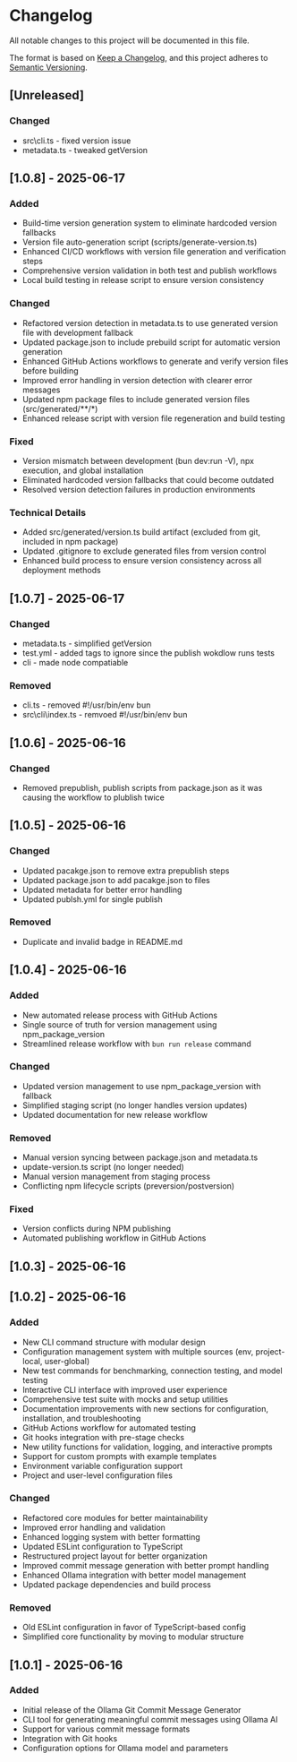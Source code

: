 # Changelog

All notable changes to this project will be documented in this file.

The format is based on [Keep a Changelog](https://keepachangelog.com/en/1.1.0/),
and this project adheres to [Semantic Versioning](https://semver.org/spec/v2.0.0.html).

## [Unreleased]
### Changed
- src\cli.ts - fixed version issue
- metadata.ts - tweaked getVersion

## [1.0.8] - 2025-06-17
### Added

- Build-time version generation system to eliminate hardcoded version fallbacks
- Version file auto-generation script (scripts/generate-version.ts)
- Enhanced CI/CD workflows with version file generation and verification steps
- Comprehensive version validation in both test and publish workflows
- Local build testing in release script to ensure version consistency

### Changed

- Refactored version detection in metadata.ts to use generated version file with development fallback
- Updated package.json to include prebuild script for automatic version generation
- Enhanced GitHub Actions workflows to generate and verify version files before building
- Improved error handling in version detection with clearer error messages
- Updated npm package files to include generated version files (src/generated/**/*)
- Enhanced release script with version file regeneration and build testing

### Fixed

- Version mismatch between development (bun dev:run -V), npx execution, and global installation
- Eliminated hardcoded version fallbacks that could become outdated
- Resolved version detection failures in production environments

### Technical Details

- Added src/generated/version.ts build artifact (excluded from git, included in npm package)
- Updated .gitignore to exclude generated files from version control
- Enhanced build process to ensure version consistency across all deployment methods

## [1.0.7] - 2025-06-17
### Changed
- metadata.ts - simplified getVersion
- test.yml - added tags to ignore since the publish wokdlow runs tests
- cli - made node compatiable

### Removed
- cli.ts - removed #!/usr/bin/env bun
- src\cli\index.ts - remvoed #!/usr/bin/env bun

## [1.0.6] - 2025-06-16

### Changed
- Removed prepublish, publish scripts from package.json as it was causing the workflow to plublish twice

## [1.0.5] - 2025-06-16

### Changed
- Updated pacakge.json to remove extra prepublish steps
- Updated package.json to add pacakge.json to files
- Updated metadata for better error handling
- Updated publsh.yml for single publish

### Removed
- Duplicate and invalid badge in README.md

## [1.0.4] - 2025-06-16

### Added
- New automated release process with GitHub Actions
- Single source of truth for version management using npm_package_version
- Streamlined release workflow with `bun run release` command

### Changed
- Updated version management to use npm_package_version with fallback
- Simplified staging script (no longer handles version updates)
- Updated documentation for new release workflow

### Removed
- Manual version syncing between package.json and metadata.ts
- update-version.ts script (no longer needed)
- Manual version management from staging process
- Conflicting npm lifecycle scripts (preversion/postversion)

### Fixed
- Version conflicts during NPM publishing
- Automated publishing workflow in GitHub Actions

## [1.0.3] - 2025-06-16

## [1.0.2] - 2025-06-16

### Added

- New CLI command structure with modular design
- Configuration management system with multiple sources (env, project-local, user-global)
- New test commands for benchmarking, connection testing, and model testing
- Interactive CLI interface with improved user experience
- Comprehensive test suite with mocks and setup utilities
- Documentation improvements with new sections for configuration, installation, and troubleshooting
- GitHub Actions workflow for automated testing
- Git hooks integration with pre-stage checks
- New utility functions for validation, logging, and interactive prompts
- Support for custom prompts with example templates
- Environment variable configuration support
- Project and user-level configuration files

### Changed

- Refactored core modules for better maintainability
- Improved error handling and validation
- Enhanced logging system with better formatting
- Updated ESLint configuration to TypeScript
- Restructured project layout for better organization
- Improved commit message generation with better prompt handling
- Enhanced Ollama integration with better model management
- Updated package dependencies and build process

### Removed

- Old ESLint configuration in favor of TypeScript-based config
- Simplified core functionality by moving to modular structure

## [1.0.1] - 2025-06-16

### Added

- Initial release of the Ollama Git Commit Message Generator
- CLI tool for generating meaningful commit messages using Ollama AI
- Support for various commit message formats
- Integration with Git hooks
- Configuration options for Ollama model and parameters